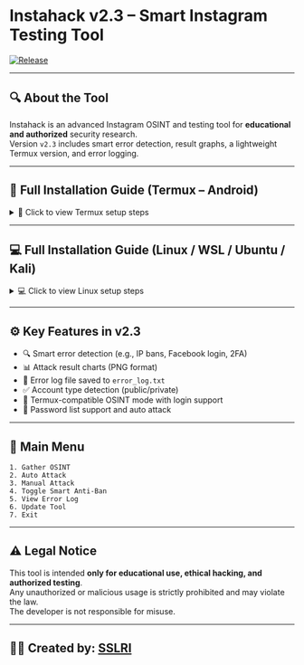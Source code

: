 # Instahack v2.3 – Smart Instagram Testing Tool

[![Release](https://img.shields.io/github/v/release/SSLRI/instahack?label=Latest%20Release)](https://github.com/SSLRI/instahack/releases)

---

## 🔍 About the Tool

Instahack is an advanced Instagram OSINT and testing tool for **educational and authorized** security research.  
Version `v2.3` includes smart error detection, result graphs, a lightweight Termux version, and error logging.

---

## 🔧 Full Installation Guide (Termux – Android)

<details>
<summary>📱 Click to view Termux setup steps</summary>

```bash
pkg update && pkg upgrade -y
pkg install python git unzip -y
pip install instaloader

git clone https://github.com/SSLRI/instahack.git
cd instahack

# Run the lightweight OSINT version (no Tor or brute-force)
python main_light.py
```

</details>

---

## 💻 Full Installation Guide (Linux / WSL / Ubuntu / Kali)

<details>
<summary>💻 Click to view Linux setup steps</summary>

```bash
sudo apt update && sudo apt upgrade -y
sudo apt install python3 python3-pip git tor rust unzip -y

# Clone the project
git clone https://github.com/SSLRI/instahack.git
cd instahack

# Install Python dependencies
pip install -r requirements.txt

# Start Tor in the background
tor &

# Run the full tool
python3 main.py
```

</details>

---

## ⚙️ Key Features in v2.3

- 🔍 Smart error detection (e.g., IP bans, Facebook login, 2FA)
- 📊 Attack result charts (PNG format)
- 📄 Error log file saved to `error_log.txt`
- ✅ Account type detection (public/private)
- 🔐 Termux-compatible OSINT mode with login support
- 📁 Password list support and auto attack

---

## 🧪 Main Menu

```
1. Gather OSINT
2. Auto Attack
3. Manual Attack
4. Toggle Smart Anti-Ban
5. View Error Log
6. Update Tool
7. Exit
```

---

## ⚠️ Legal Notice

This tool is intended **only for educational use, ethical hacking, and authorized testing**.  
Any unauthorized or malicious usage is strictly prohibited and may violate the law.  
The developer is not responsible for misuse.

---

## 👨‍💻 Created by: [SSLRI](https://github.com/SSLRI)
